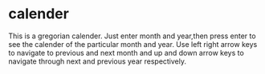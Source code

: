 # calender
This is a gregorian calender. Just enter month and year,then press enter to see the calender of the particular month and year. Use left right arrow keys to navigate to previous and next month and up and down arrow keys to navigate through next and previous year respectively.
